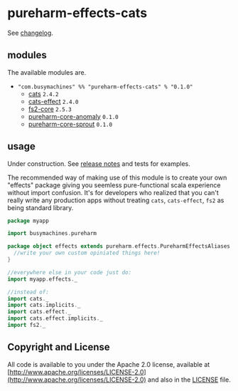 # pureharm-effects-cats

See [changelog](./CHANGELOG.md).

## modules

The available modules are.

- `"com.busymachines" %% "pureharm-effects-cats" % "0.1.0"`
    - [cats](https://github.com/typelevel/cats/releases) `2.4.2`
    - [cats-effect](https://github.com/typelevel/cats-effect/releases) `2.4.0`
    - [fs2-core](https://github.com/typelevel/fs2/releases) `2.5.3`
    - [pureharm-core-anomaly](https://github.com/busymachines/pureharm-core/releases) `0.1.0`
    - [pureharm-core-sprout](https://github.com/busymachines/pureharm-core/releases) `0.1.0`
## usage

Under construction. See [release notes](https://github.com/busymachines/pureharm-effects-cats/releases) and tests for examples.

The recommended way of making use of this module is to create your own "effects" package giving you seemless pure-functional scala experience without import confusion. It's for developers who realized that you can't really write any production apps without treating `cats`, `cats-effect`, `fs2` as being standard library.

```scala
package myapp

import busymachines.pureharm

package object effects extends pureharm.effects.PureharmEffectsAliases with pureharm.effects.PureharmEffectsImplicits {
  //write your own custom opiniated things here!
}

//everywhere else in your code just do:
import myapp.effects._

//instead of:
import cats._
import cats.implicits._
import cats.effect._
import cats.effect.implicits._
import fs2._
```

## Copyright and License

All code is available to you under the Apache 2.0 license, available
at [http://www.apache.org/licenses/LICENSE-2.0](http://www.apache.org/licenses/LICENSE-2.0) and also in
the [LICENSE](./LICENSE) file.
